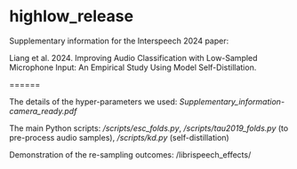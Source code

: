 # highlow_release
Supplementary information for the Interspeech 2024 paper: 

Liang et al. 2024. Improving Audio Classification with Low-Sampled Microphone Input: An Empirical Study Using Model Self-Distillation.

======

The details of the hyper-parameters we used: _Supplementary_information-camera_ready.pdf_

The main Python scripts: _/scripts/esc_folds.py_, _/scripts/tau2019_folds.py_ (to pre-process audio samples), _/scripts/kd.py_ (self-distillation)

Demonstration of the re-sampling outcomes: /librispeech_effects/
